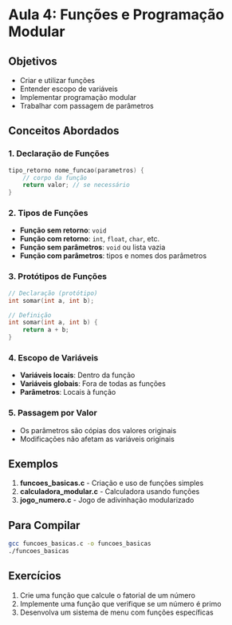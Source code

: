 # Aula 4: Funções e Programação Modular

## Objetivos
- Criar e utilizar funções
- Entender escopo de variáveis
- Implementar programação modular
- Trabalhar com passagem de parâmetros

## Conceitos Abordados

### 1. Declaração de Funções
```c
tipo_retorno nome_funcao(parametros) {
    // corpo da função
    return valor; // se necessário
}
```

### 2. Tipos de Funções
- **Função sem retorno**: `void`
- **Função com retorno**: `int`, `float`, `char`, etc.
- **Função sem parâmetros**: `void` ou lista vazia
- **Função com parâmetros**: tipos e nomes dos parâmetros

### 3. Protótipos de Funções
```c
// Declaração (protótipo)
int somar(int a, int b);

// Definição
int somar(int a, int b) {
    return a + b;
}
```

### 4. Escopo de Variáveis
- **Variáveis locais**: Dentro da função
- **Variáveis globais**: Fora de todas as funções
- **Parâmetros**: Locais à função

### 5. Passagem por Valor
- Os parâmetros são cópias dos valores originais
- Modificações não afetam as variáveis originais

## Exemplos

1. **funcoes_basicas.c** - Criação e uso de funções simples
2. **calculadora_modular.c** - Calculadora usando funções
3. **jogo_numero.c** - Jogo de adivinhação modularizado

## Para Compilar
```bash
gcc funcoes_basicas.c -o funcoes_basicas
./funcoes_basicas
```

## Exercícios
1. Crie uma função que calcule o fatorial de um número
2. Implemente uma função que verifique se um número é primo
3. Desenvolva um sistema de menu com funções específicas